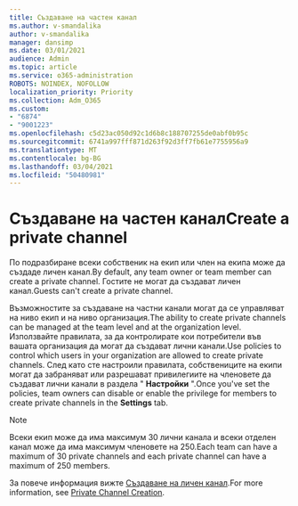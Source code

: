 ```yaml
---
title: Създаване на частен канал
ms.author: v-smandalika
author: v-smandalika
manager: dansimp
ms.date: 03/01/2021
audience: Admin
ms.topic: article
ms.service: o365-administration
ROBOTS: NOINDEX, NOFOLLOW
localization_priority: Priority
ms.collection: Adm_O365
ms.custom:
- "6874"
- "9001223"
ms.openlocfilehash: c5d23ac050d92c1d6b8c188707255de0abf0b95c
ms.sourcegitcommit: 6741a997fff871d263f92d3ff7fb61e7755956a9
ms.translationtype: MT
ms.contentlocale: bg-BG
ms.lasthandoff: 03/04/2021
ms.locfileid: "50480981"
---
```

# <a name="create-a-private-channel"></a><span data-ttu-id="f6d0b-102">Създаване на частен канал</span><span class="sxs-lookup"><span data-stu-id="f6d0b-102">Create a private channel</span></span>

<span data-ttu-id="f6d0b-103">По подразбиране всеки собственик на екип или член на екипа може да създаде личен канал.</span><span class="sxs-lookup"><span data-stu-id="f6d0b-103">By default, any team owner or team member can create a private channel.</span></span> <span data-ttu-id="f6d0b-104">Гостите не могат да създават личен канал.</span><span class="sxs-lookup"><span data-stu-id="f6d0b-104">Guests can't create a private channel.</span></span> 

<span data-ttu-id="f6d0b-105">Възможностите за създаване на частни канали могат да се управляват на ниво екип и на ниво организация.</span><span class="sxs-lookup"><span data-stu-id="f6d0b-105">The ability to create private channels can be managed at the team level and at the organization level.</span></span> <span data-ttu-id="f6d0b-106">Използвайте правилата, за да контролирате кои потребители във вашата организация да могат да създават лични канали.</span><span class="sxs-lookup"><span data-stu-id="f6d0b-106">Use policies to control which users in your organization are allowed to create private channels.</span></span> <span data-ttu-id="f6d0b-107">След като сте настроили правилата, собствениците на екипи могат да забраняват или разрешават привилегиите на членовете да създават лични канали в раздела " **Настройки** ".</span><span class="sxs-lookup"><span data-stu-id="f6d0b-107">Once you've set the policies, team owners can disable or enable the privilege for members to create private channels in the **Settings** tab.</span></span>

> [!NOTE]
> <span data-ttu-id="f6d0b-108">Всеки екип може да има максимум 30 лични канала и всеки отделен канал може да има максимум членовете на 250.</span><span class="sxs-lookup"><span data-stu-id="f6d0b-108">Each team can have a maximum of 30 private channels and each private channel can have a maximum of 250 members.</span></span>

<span data-ttu-id="f6d0b-109">За повече информация вижте [Създаване на личен канал](https://docs.microsoft.com/MicrosoftTeams/private-channels#private-channel-creation).</span><span class="sxs-lookup"><span data-stu-id="f6d0b-109">For more information, see [Private Channel Creation](https://docs.microsoft.com/MicrosoftTeams/private-channels#private-channel-creation).</span></span>


